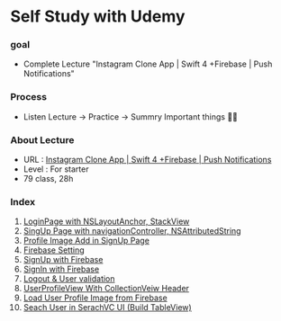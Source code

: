 Self Study with Udemy
====================

### goal 

 - Complete Lecture "Instagram Clone App | Swift 4 +Firebase | Push Notifications"

   

### Process

- Listen Lecture -> Practice -> Summry Important things :man_student:

### About Lecture 

- URL : [Instagram Clone App | Swift 4 +Firebase | Push Notifications](https://www.udemy.com/course/instagram-clone-w-swift-4-firebase-and-push-notifications/)
- Level : For starter
- 79 class, 28h

### Index

1. [LoginPage with NSLayoutAnchor, StackView](https://github.com/tootoomaa/MyStudyRoom/blob/master/instagramCopy/note/1_loginPage.md)
2. [SingUp Page with navigationController, NSAttributedString](https://github.com/tootoomaa/MyStudyRoom/blob/master/instagramCopy/note/2_Addlogo%26bottomButton.md)
3. [Profile Image Add in SignUp Page](https://github.com/tootoomaa/MyStudyRoom/blob/master/instagramCopy/note/3_ImageAdd.md)
4. [Firebase Setting](https://github.com/tootoomaa/MyStudyRoom/blob/master/instagramCopy/note/4_FireabaseDB.md)
5. [SignUp with Firebase](https://github.com/tootoomaa/MyStudyRoom/blob/master/instagramCopy/note/5_SingUpwithFirebase.md)
6. [SignIn with Firebase](https://github.com/tootoomaa/MyStudyRoom/blob/master/instagramCopy/note/6_SignInPage.md)
7. [Logout & User validation](https://github.com/tootoomaa/MyStudyRoom/blob/master/instagramCopy/note/7_Logout&UserValidation.md)
8. [UserProfileView With CollectionVeiw Header](https://github.com/tootoomaa/MyStudyRoom/blob/master/instagramCopy/note/8_UserProfile.md)
9. [Load User Profile Image from Firebase](https://github.com/tootoomaa/MyStudyRoom/blob/master/instagramCopy/note/9_LoadUserImage.md)
10. [Seach User in SerachVC UI (Build TableView)](https://github.com/tootoomaa/MyStudyRoom/blob/master/instagramCopy/note/10_SearchUserinSearchVC.md)

